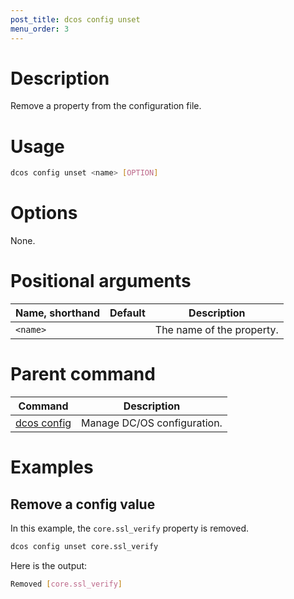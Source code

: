 ```yaml
---
post_title: dcos config unset
menu_order: 3
---
```


# Description
Remove a property from the configuration file.

# Usage

```bash
dcos config unset <name> [OPTION]
```

# Options

None.

# Positional arguments

| Name, shorthand | Default | Description |
|---------|-------------|-------------|
| `<name>`   |             |  The name of the property. |

# Parent command

| Command | Description |
|---------|-------------|
| [dcos config](/docs/1.11/cli/command-reference/dcos-config/) |  Manage DC/OS configuration. |

# Examples

## Remove a config value

In this example, the `core.ssl_verify` property is removed.

```bash
dcos config unset core.ssl_verify
```

Here is the output:

```bash
Removed [core.ssl_verify]
```